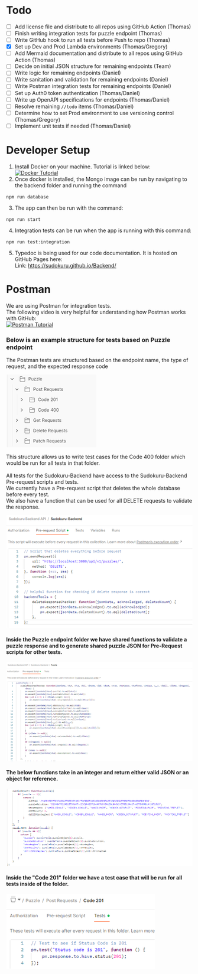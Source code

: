 # Todo

- [ ] Add license file and distribute to all repos using GitHub Action (Thomas)
- [ ] Finish writing integration tests for puzzle endpoint (Thomas)
- [ ] Write GitHub hook to run all tests before Push to repo (Thomas)
- [x] Set up Dev and Prod Lambda environments (Thomas/Gregory)
- [ ] Add Mermaid documentation and distribute to all repos using GitHub Action (Thomas)
- [ ] Decide on initial JSON structure for remaining endpoints (Team)
- [ ] Write logic for remaining endpoints (Daniel)
- [ ] Write sanitation and validation for remaining endpoints (Daniel)
- [ ] Write Postman integration tests for remaining endpoints (Daniel)
- [ ] Set up Auth0 token authentication (Thomas/Daniel)
- [ ] Write up OpenAPI specifications for endpoints (Thomas/Daniel)
- [ ] Resolve remaining ```//todo``` items (Thomas/Daniel)
- [ ] Determine how to set Prod environment to use versioning control (Thomas/Gregory)
- [ ] Implement unit tests if needed (Thomas/Daniel)

# Developer Setup

1. Install Docker on your machine. Tutorial is linked below:<br>
   [![Docker Tutorial](https://img.youtube.com/vi/2ezNqqaSjq8/0.jpg)](https://www.youtube.com/watch?v=2ezNqqaSjq8)<br>
2. Once docker is installed, the Mongo image can be run by navigating to the backend folder and 
running the command<br>
```console
npm run database
```
3. The app can then be run with the command:<br>
```console
npm run start
```
4. Integration tests can be run when the app is running with this command:<br>
```console
npm run test:integration
```
5. Typedoc is being used for our code documentation. It is hosted on GitHub Pages here:<br>
Link: https://sudokuru.github.io/Backend/

# Postman

We are using Postman for integration tests.<br>
The following video is very helpful for understanding how Postman works with GitHub:<br>
[![Postman Tutorial](https://img.youtube.com/vi/cB7mCuYeuAU/0.jpg)](https://www.youtube.com/watch?v=cB7mCuYeuAU)<br>

### Below is an example structure for tests based on Puzzle endpoint
The Postman tests are structured based on the endpoint name, the type of request, and the expected response code<br>

![postman_structure.png](Docs/images/postmanStructure.png)<br>

This structure allows us to write test cases for the Code 400 folder which would be run for all tests in that folder.<br>
<br>
All tests for the Sudokuru-Backend have access to the Sudokuru-Backend Pre-request scripts and tests.<br>
We currently have a Pre-request script that deletes the whole database before every test.<br>
We also have a function that can be used for all DELETE requests to validate the response.<br>

![backend_pre_request_scripts.png](Docs/images/Backend-Pre-Request-Scripts.png)<br>

#### Inside the Puzzle endpoint folder we have shared functions to validate a puzzle response and to generate shared puzzle JSON for Pre-Request scripts for other tests.<br>

![puzzle_response_checker.png](Docs/images/puzzle_response_checker.png)<br>
#### The below functions take in an integer and return either valid JSON or an object for reference.<br>
![shared_puzzles_for_tests.png](Docs/images/shared_puzzles_for_tests.png)<br>

#### Inside the "Code 201" folder we have a test case that will be run for all tests inside of the folder.<br>
![shared_response_code_test.png](Docs/images/shared_response_code_test.png)<br>